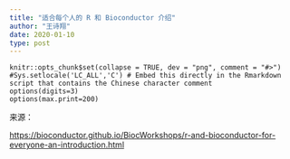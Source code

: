 ```yaml
---
title: "适合每个人的 R 和 Bioconductor 介绍"
author: "王诗翔"
date: 2020-01-10
type: post
---
```


```{r setup, include=FALSE}
knitr::opts_chunk$set(collapse = TRUE, dev = "png", comment = "#>")
#Sys.setlocale('LC_ALL','C') # Embed this directly in the Rmarkdown script that contains the Chinese character comment
options(digits=3)
options(max.print=200)
```

来源：

<https://bioconductor.github.io/BiocWorkshops/r-and-bioconductor-for-everyone-an-introduction.html>


